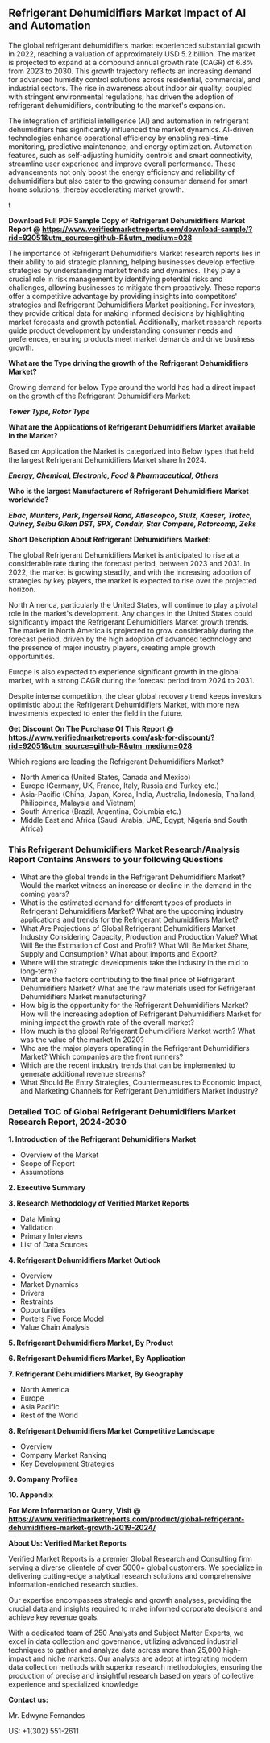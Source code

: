 <h2>Refrigerant Dehumidifiers Market Impact of AI and Automation</h2><p>The global refrigerant dehumidifiers market experienced substantial growth in 2022, reaching a valuation of approximately USD 5.2 billion. The market is projected to expand at a compound annual growth rate (CAGR) of 6.8% from 2023 to 2030. This growth trajectory reflects an increasing demand for advanced humidity control solutions across residential, commercial, and industrial sectors. The rise in awareness about indoor air quality, coupled with stringent environmental regulations, has driven the adoption of refrigerant dehumidifiers, contributing to the market's expansion.</p><p>The integration of artificial intelligence (AI) and automation in refrigerant dehumidifiers has significantly influenced the market dynamics. AI-driven technologies enhance operational efficiency by enabling real-time monitoring, predictive maintenance, and energy optimization. Automation features, such as self-adjusting humidity controls and smart connectivity, streamline user experience and improve overall performance. These advancements not only boost the energy efficiency and reliability of dehumidifiers but also cater to the growing consumer demand for smart home solutions, thereby accelerating market growth.</p>t</p><p id="" class=""><strong>Download Full PDF Sample Copy of Refrigerant Dehumidifiers Market Report @ <a href="https://www.verifiedmarketreports.com/download-sample/?rid=92051&utm_source=github-R&utm_medium=028" target="_blank">https://www.verifiedmarketreports.com/download-sample/?rid=92051&utm_source=github-R&utm_medium=028</a></strong></p><p>The importance of&nbsp;Refrigerant Dehumidifiers Market research reports lies in their ability to aid strategic planning, helping businesses develop effective strategies by understanding market trends and dynamics. They play a crucial role in risk management by identifying potential risks and challenges, allowing businesses to mitigate them proactively. These reports offer a competitive advantage by providing insights into competitors' strategies and Refrigerant Dehumidifiers Market positioning. For investors, they provide critical data for making informed decisions by highlighting market forecasts and growth potential. Additionally, market research reports guide product development by understanding consumer needs and preferences, ensuring products meet market demands and drive business growth.</p><p><strong>What are the&nbsp;Type driving the growth of the Refrigerant Dehumidifiers Market?</strong></p><p id="" class="">Growing demand for below Type around the world has had a direct impact on the growth of the Refrigerant Dehumidifiers Market:</p><em><strong>Tower Type, Rotor Type</strong></em></p><strong>What are the&nbsp;Applications&nbsp;of Refrigerant Dehumidifiers Market available in the Market?</strong></p><p id="" class="">Based on Application the Market is categorized into Below types that held the largest Refrigerant Dehumidifiers Market share In 2024.</p><em><strong>Energy, Chemical, Electronic, Food & Pharmaceutical, Others</strong></em></p><strong>Who is the largest Manufacturers of Refrigerant Dehumidifiers Market worldwide?</strong></p><p><em><strong>Ebac, Munters, Park, Ingersoll Rand, Atlascopco, Stulz, Kaeser, Trotec, Quincy, Seibu Giken DST, SPX, Condair, Star Compare, Rotorcomp, Zeks</strong></em></p><p id="" class=""><strong>Short Description About Refrigerant Dehumidifiers Market:</strong></p><p>The global Refrigerant Dehumidifiers Market is anticipated to rise at a considerable rate during the forecast period, between 2023 and 2031. In 2022, the market is growing steadily, and with the increasing adoption of strategies by key players, the market is expected to rise over the projected horizon.</p><p>North America, particularly the United States, will continue to play a pivotal role in the market's development. Any changes in the United States could significantly impact the Refrigerant Dehumidifiers Market growth trends. The market in North America is projected to grow considerably during the forecast period, driven by the high adoption of advanced technology and the presence of major industry players, creating ample growth opportunities.</p><p>Europe is also expected to experience significant growth in the global market, with a strong CAGR during the forecast period from 2024 to 2031.</p><p>Despite intense competition, the clear global recovery trend keeps investors optimistic about the Refrigerant Dehumidifiers Market, with more new investments expected to enter the field in the future.</p><p id="" class=""><strong>Get Discount On The Purchase Of This Report @ <a href="https://www.verifiedmarketreports.com/ask-for-discount/?rid=92051&utm_source=github-R&utm_medium=028" target="_blank">https://www.verifiedmarketreports.com/ask-for-discount/?rid=92051&utm_source=github-R&utm_medium=028</a></strong></p>Which regions are leading the Refrigerant Dehumidifiers Market?</p><ul><li>North America (United States, Canada and Mexico)</li><li>Europe (Germany, UK, France, Italy, Russia and Turkey etc.)</li><li>Asia-Pacific (China, Japan, Korea, India, Australia, Indonesia, Thailand, Philippines, Malaysia and Vietnam)</li><li>South America (Brazil, Argentina, Columbia etc.)</li><li>Middle East and Africa (Saudi Arabia, UAE, Egypt, Nigeria and South Africa)</li></ul><h3 id="" class="">This Refrigerant Dehumidifiers Market Research/Analysis Report Contains Answers to your following Questions</h3><ul><li>What are the global trends in the Refrigerant Dehumidifiers Market? Would the market witness an increase or decline in the demand in the coming years?</li><li>What is the estimated demand for different types of products in Refrigerant Dehumidifiers Market? What are the upcoming industry applications and trends for the Refrigerant Dehumidifiers Market?</li><li>What Are Projections of Global Refrigerant Dehumidifiers Market Industry Considering Capacity, Production and Production Value? What Will Be the Estimation of Cost and Profit? What Will Be Market Share, Supply and Consumption? What about imports and Export?</li><li>Where will the strategic developments take the industry in the mid to long-term?</li><li>What are the factors contributing to the final price of Refrigerant Dehumidifiers Market? What are the raw materials used for Refrigerant Dehumidifiers Market manufacturing?</li><li>How big is the opportunity for the Refrigerant Dehumidifiers Market? How will the increasing adoption of Refrigerant Dehumidifiers Market for mining impact the growth rate of the overall market?</li><li>How much is the global Refrigerant Dehumidifiers Market worth? What was the value of the market In 2020?</li><li>Who are the major players operating in the Refrigerant Dehumidifiers Market? Which companies are the front runners?</li><li>Which are the recent industry trends that can be implemented to generate additional revenue streams?</li><li>What Should Be Entry Strategies, Countermeasures to Economic Impact, and Marketing Channels for Refrigerant Dehumidifiers Market Industry?</li></ul><h3 id="" class="">Detailed TOC of Global Refrigerant Dehumidifiers Market Research Report, 2024-2030</h3><p id="" class=""><strong>1. Introduction of the Refrigerant Dehumidifiers Market</strong></p><ul><li>Overview of the Market</li><li>Scope of Report</li><li>Assumptions</li></ul><p id="" class=""><strong>2. Executive Summary</strong></p><p id="" class=""><strong>3. Research Methodology of Verified Market Reports</strong></p><ul><li>Data Mining</li><li>Validation</li><li>Primary Interviews</li><li>List of Data Sources</li></ul><p id="" class=""><strong>4. Refrigerant Dehumidifiers Market Outlook</strong></p><ul><li>Overview</li><li>Market Dynamics</li><li>Drivers</li><li>Restraints</li><li>Opportunities</li><li>Porters Five Force Model</li><li>Value Chain Analysis</li></ul><p id="" class=""><strong>5. Refrigerant Dehumidifiers Market, By Product</strong></p><p id="" class=""><strong>6. Refrigerant Dehumidifiers Market, By Application</strong></p><p id="" class=""><strong>7. Refrigerant Dehumidifiers Market, By Geography</strong></p><ul><li>North America</li><li>Europe</li><li>Asia Pacific</li><li>Rest of the World</li></ul><p id="" class=""><strong>8. Refrigerant Dehumidifiers Market Competitive Landscape</strong></p><ul><li>Overview</li><li>Company Market Ranking</li><li>Key Development Strategies</li></ul><p id="" class=""><strong>9. Company Profiles</strong></p><p id="" class=""><strong>10. Appendix</strong></p><p id="" class=""><strong>For More Information or Query, Visit @ <a href="https://www.verifiedmarketreports.com/product/global-refrigerant-dehumidifiers-market-growth-2019-2024/" target="_blank">https://www.verifiedmarketreports.com/product/global-refrigerant-dehumidifiers-market-growth-2019-2024/</a></strong></p><p id="" class=""><strong>About Us: Verified Market Reports</strong></p><p id="" class="">Verified Market Reports is a premier Global Research and Consulting firm serving a diverse clientele of over 5000+ global customers. We specialize in delivering cutting-edge analytical research solutions and comprehensive information-enriched research studies.</p><p id="" class="">Our expertise encompasses strategic and growth analyses, providing the crucial data and insights required to make informed corporate decisions and achieve key revenue goals.</p><p id="" class="">With a dedicated team of 250 Analysts and Subject Matter Experts, we excel in data collection and governance, utilizing advanced industrial techniques to gather and analyze data across more than 25,000 high-impact and niche markets. Our analysts are adept at integrating modern data collection methods with superior research methodologies, ensuring the production of precise and insightful research based on years of collective experience and specialized knowledge.</p><p id="" class=""><strong>Contact us:</strong></p><p id="" class="">Mr. Edwyne Fernandes</p><p id="" class="">US: +1(302) 551-2611</p>